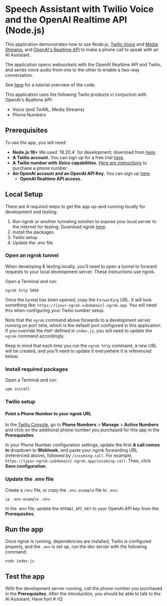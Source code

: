 #  Speech Assistant with Twilio Voice and the OpenAI Realtime API (Node.js)

This application demonstrates how to use Node.js, [Twilio Voice](https://www.twilio.com/docs/voice) and [Media Streams](https://www.twilio.com/docs/voice/media-streams), and [OpenAI's Realtime API](https://platform.openai.com/docs/) to make a phone call to speak with an AI Assistant. 

The application opens websockets with the OpenAI Realtime API and Twilio, and sends voice audio from one to the other to enable a two-way conversation.

See [here](https://www.twilio.com/en-us/voice-ai-assistant-openai-realtime-api-node) for a tutorial overview of the code.

This application uses the following Twilio products in conjuction with OpenAI's Realtime API:
- Voice (and TwiML, Media Streams)
- Phone Numbers

## Prerequisites

To use the app, you will  need:

- **Node.js 18+** We used \`18.20.4\` for development; download from [here](https://nodejs.org/).
- **A Twilio account.** You can sign up for a free trial [here](https://www.twilio.com/try-twilio).
- **A Twilio number with _Voice_ capabilities.** [Here are instructions](https://help.twilio.com/articles/223135247-How-to-Search-for-and-Buy-a-Twilio-Phone-Number-from-Console) to purchase a phone number.
- **An OpenAI account and an OpenAI API Key.** You can sign up [here](https://platform.openai.com/).
  - **OpenAI Realtime API access.**

## Local Setup

There are 4 required steps to get the app up-and-running locally for development and testing:
1. Run ngrok or another tunneling solution to expose your local server to the internet for testing. Download ngrok [here](https://ngrok.com/).
2. Install the packages
3. Twilio setup
4. Update the .env file

### Open an ngrok tunnel
When developing & testing locally, you'll need to open a tunnel to forward requests to your local development server. These instructions use ngrok.

Open a Terminal and run:
```
ngrok http 5050
```
Once the tunnel has been opened, copy the `Forwarding` URL. It will look something like: `https://[your-ngrok-subdomain].ngrok.app`. You will
need this when configuring your Twilio number setup.

Note that the `ngrok` command above forwards to a development server running on port `5050`, which is the default port configured in this application. If
you override the `PORT` defined in `index.js`, you will need to update the `ngrok` command accordingly.

Keep in mind that each time you run the `ngrok http` command, a new URL will be created, and you'll need to update it everywhere it is referenced below.

### Install required packages

Open a Terminal and run:
```
npm install
```

### Twilio setup

#### Point a Phone Number to your ngrok URL
In the [Twilio Console](https://console.twilio.com/), go to **Phone Numbers** > **Manage** > **Active Numbers** and click on the additional phone number you purchased for this app in the **Prerequisites**.

In your Phone Number configuration settings, update the first **A call comes in** dropdown to **Webhook**, and paste your ngrok forwarding URL (referenced above), followed by `/incoming-call`. For example, `https://[your-ngrok-subdomain].ngrok.app/incoming-call`. Then, click **Save configuration**.

### Update the .env file

Create a `/env` file, or copy the `.env.example` file to `.env`:

```
cp .env.example .env
```

In the .env file, update the `OPENAI_API_KEY` to your OpenAI API key from the **Prerequisites**.

## Run the app
Once ngrok is running, dependencies are installed, Twilio is configured properly, and the `.env` is set up, run the dev server with the following command:
```
node index.js
```
## Test the app
With the development server running, call the phone number you purchased in the **Prerequisites**. After the introduction, you should be able to talk to the AI Assistant. Have fun!
#   r t 2  
 